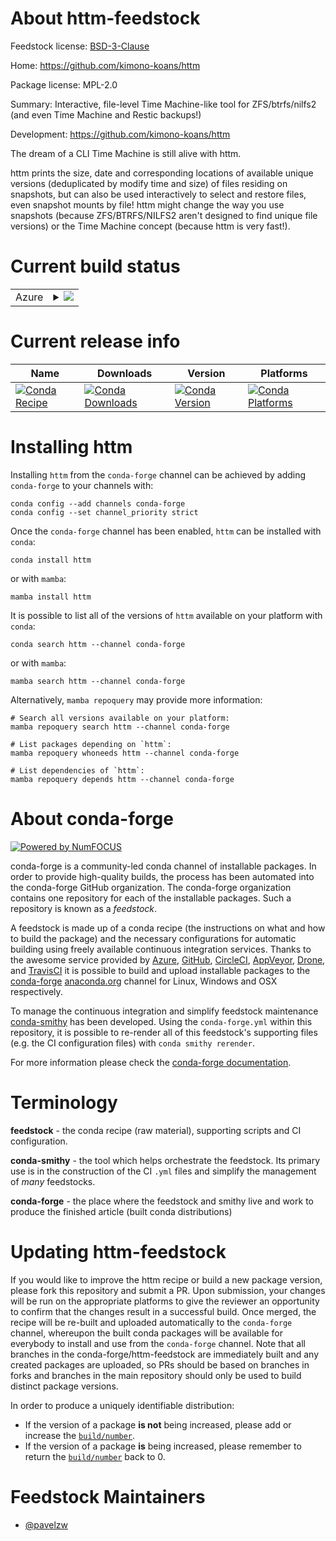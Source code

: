 About httm-feedstock
====================

Feedstock license: [BSD-3-Clause](https://github.com/conda-forge/httm-feedstock/blob/main/LICENSE.txt)

Home: https://github.com/kimono-koans/httm

Package license: MPL-2.0

Summary: Interactive, file-level Time Machine-like tool for ZFS/btrfs/nilfs2 (and even Time Machine and Restic backups!)

Development: https://github.com/kimono-koans/httm

The dream of a CLI Time Machine is still alive with httm.

httm prints the size, date and corresponding locations of available unique versions (deduplicated by modify time and size) of files residing on snapshots, but can also be used interactively to select and restore files, even snapshot mounts by file! httm might change the way you use snapshots (because ZFS/BTRFS/NILFS2 aren't designed to find unique file versions) or the Time Machine concept (because httm is very fast!).

Current build status
====================


<table>
    
  <tr>
    <td>Azure</td>
    <td>
      <details>
        <summary>
          <a href="https://dev.azure.com/conda-forge/feedstock-builds/_build/latest?definitionId=24863&branchName=main">
            <img src="https://dev.azure.com/conda-forge/feedstock-builds/_apis/build/status/httm-feedstock?branchName=main">
          </a>
        </summary>
        <table>
          <thead><tr><th>Variant</th><th>Status</th></tr></thead>
          <tbody><tr>
              <td>linux_64</td>
              <td>
                <a href="https://dev.azure.com/conda-forge/feedstock-builds/_build/latest?definitionId=24863&branchName=main">
                  <img src="https://dev.azure.com/conda-forge/feedstock-builds/_apis/build/status/httm-feedstock?branchName=main&jobName=linux&configuration=linux%20linux_64_" alt="variant">
                </a>
              </td>
            </tr><tr>
              <td>osx_64</td>
              <td>
                <a href="https://dev.azure.com/conda-forge/feedstock-builds/_build/latest?definitionId=24863&branchName=main">
                  <img src="https://dev.azure.com/conda-forge/feedstock-builds/_apis/build/status/httm-feedstock?branchName=main&jobName=osx&configuration=osx%20osx_64_" alt="variant">
                </a>
              </td>
            </tr>
          </tbody>
        </table>
      </details>
    </td>
  </tr>
</table>

Current release info
====================

| Name | Downloads | Version | Platforms |
| --- | --- | --- | --- |
| [![Conda Recipe](https://img.shields.io/badge/recipe-httm-green.svg)](https://anaconda.org/conda-forge/httm) | [![Conda Downloads](https://img.shields.io/conda/dn/conda-forge/httm.svg)](https://anaconda.org/conda-forge/httm) | [![Conda Version](https://img.shields.io/conda/vn/conda-forge/httm.svg)](https://anaconda.org/conda-forge/httm) | [![Conda Platforms](https://img.shields.io/conda/pn/conda-forge/httm.svg)](https://anaconda.org/conda-forge/httm) |

Installing httm
===============

Installing `httm` from the `conda-forge` channel can be achieved by adding `conda-forge` to your channels with:

```
conda config --add channels conda-forge
conda config --set channel_priority strict
```

Once the `conda-forge` channel has been enabled, `httm` can be installed with `conda`:

```
conda install httm
```

or with `mamba`:

```
mamba install httm
```

It is possible to list all of the versions of `httm` available on your platform with `conda`:

```
conda search httm --channel conda-forge
```

or with `mamba`:

```
mamba search httm --channel conda-forge
```

Alternatively, `mamba repoquery` may provide more information:

```
# Search all versions available on your platform:
mamba repoquery search httm --channel conda-forge

# List packages depending on `httm`:
mamba repoquery whoneeds httm --channel conda-forge

# List dependencies of `httm`:
mamba repoquery depends httm --channel conda-forge
```


About conda-forge
=================

[![Powered by
NumFOCUS](https://img.shields.io/badge/powered%20by-NumFOCUS-orange.svg?style=flat&colorA=E1523D&colorB=007D8A)](https://numfocus.org)

conda-forge is a community-led conda channel of installable packages.
In order to provide high-quality builds, the process has been automated into the
conda-forge GitHub organization. The conda-forge organization contains one repository
for each of the installable packages. Such a repository is known as a *feedstock*.

A feedstock is made up of a conda recipe (the instructions on what and how to build
the package) and the necessary configurations for automatic building using freely
available continuous integration services. Thanks to the awesome service provided by
[Azure](https://azure.microsoft.com/en-us/services/devops/), [GitHub](https://github.com/),
[CircleCI](https://circleci.com/), [AppVeyor](https://www.appveyor.com/),
[Drone](https://cloud.drone.io/welcome), and [TravisCI](https://travis-ci.com/)
it is possible to build and upload installable packages to the
[conda-forge](https://anaconda.org/conda-forge) [anaconda.org](https://anaconda.org/)
channel for Linux, Windows and OSX respectively.

To manage the continuous integration and simplify feedstock maintenance
[conda-smithy](https://github.com/conda-forge/conda-smithy) has been developed.
Using the ``conda-forge.yml`` within this repository, it is possible to re-render all of
this feedstock's supporting files (e.g. the CI configuration files) with ``conda smithy rerender``.

For more information please check the [conda-forge documentation](https://conda-forge.org/docs/).

Terminology
===========

**feedstock** - the conda recipe (raw material), supporting scripts and CI configuration.

**conda-smithy** - the tool which helps orchestrate the feedstock.
                   Its primary use is in the construction of the CI ``.yml`` files
                   and simplify the management of *many* feedstocks.

**conda-forge** - the place where the feedstock and smithy live and work to
                  produce the finished article (built conda distributions)


Updating httm-feedstock
=======================

If you would like to improve the httm recipe or build a new
package version, please fork this repository and submit a PR. Upon submission,
your changes will be run on the appropriate platforms to give the reviewer an
opportunity to confirm that the changes result in a successful build. Once
merged, the recipe will be re-built and uploaded automatically to the
`conda-forge` channel, whereupon the built conda packages will be available for
everybody to install and use from the `conda-forge` channel.
Note that all branches in the conda-forge/httm-feedstock are
immediately built and any created packages are uploaded, so PRs should be based
on branches in forks and branches in the main repository should only be used to
build distinct package versions.

In order to produce a uniquely identifiable distribution:
 * If the version of a package **is not** being increased, please add or increase
   the [``build/number``](https://docs.conda.io/projects/conda-build/en/latest/resources/define-metadata.html#build-number-and-string).
 * If the version of a package **is** being increased, please remember to return
   the [``build/number``](https://docs.conda.io/projects/conda-build/en/latest/resources/define-metadata.html#build-number-and-string)
   back to 0.

Feedstock Maintainers
=====================

* [@pavelzw](https://github.com/pavelzw/)


